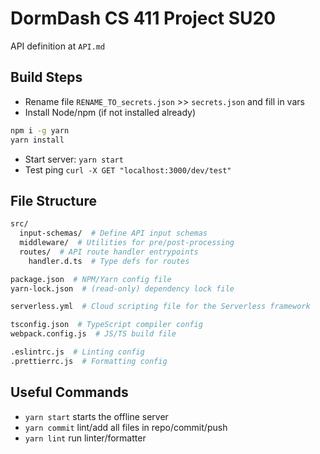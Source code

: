# DormDash CS 411 Project SU20

API definition at `API.md`

## Build Steps

- Rename file `RENAME_TO_secrets.json` >> `secrets.json` and fill in vars
- Install Node/npm (if not installed already)
```bash
npm i -g yarn
yarn install
```
- Start server: `yarn start`
- Test ping `curl -X GET "localhost:3000/dev/test"`

## File Structure

```bash
src/
  input-schemas/  # Define API input schemas
  middleware/  # Utilities for pre/post-processing
  routes/  # API route handler entrypoints
    handler.d.ts  # Type defs for routes

package.json  # NPM/Yarn config file
yarn-lock.json  # (read-only) dependency lock file

serverless.yml  # Cloud scripting file for the Serverless framework

tsconfig.json  # TypeScript compiler config
webpack.config.js  # JS/TS build file

.eslintrc.js  # Linting config
.prettierrc.js  # Formatting config
```

## Useful Commands

- `yarn start` starts the offline server
- `yarn commit` lint/add all files in repo/commit/push
- `yarn lint` run linter/formatter
